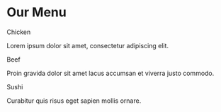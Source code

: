 <!DOCTYPE html>
 <html lang="en">
 <head>
     <meta charset="UTF-8">
     <meta name="viewport" content="width=device-width, initial-scale=1.0">
     <title>Responsive Layout</title>
     <link rel="stylesheet" href="css/styles.css">
 </head>
 <body>
     <h1>Our Menu</h1>
     <div class="container">
         <section class="box chicken">
             <div class="title">Chicken</div>
             <p>Lorem ipsum dolor sit amet, consectetur adipiscing elit.</p>
         </section>
         <section class="box beef">
             <div class="title">Beef</div>
             <p>Proin gravida dolor sit amet lacus accumsan et viverra justo commodo.</p>
         </section>
         <section class="box sushi">
             <div class="title">Sushi</div>
             <p>Curabitur quis risus eget sapien mollis ornare.</p>
         </section>
     </div>
 </body>
 </html>
